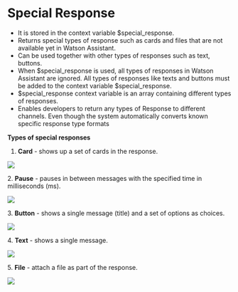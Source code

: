 # Special Response

* It is stored in the context variable $special\_response.
* Returns special types of response such as cards and files that are not available yet in Watson Assistant.&#x20;
* Can be used together with other types of responses such as text, buttons.&#x20;
* When $special\_response is used, all types of responses in Watson Assistant are ignored. All types of responses like texts and buttons must be added to the context variable $special\_response.
* $special\_response context variable is an array containing different types of responses.&#x20;
* Enables developers to return any types of Response to different channels. Even though the system automatically converts known specific response type formats

**Types of special responses**

1. **Card** - shows up a set of cards in the response.

![](https://lh6.googleusercontent.com/Fhk7cT3nqHMi1EvGyknPmG57KILouBpdY\_jjan1vDMrks6N67eXjMdIYC8-qfbZDfOVSeSeBLuwfLq7pTDExnyAzi5s0o7h8Mh\_BTY6EAQ4xqbK8wr1Vixjzj0s7LaX4QJgKI6M)

2\. **Pause** - pauses in between messages with the specified time in milliseconds (ms).

![](https://lh4.googleusercontent.com/fS6bhTNyAgAPk\_N0D3Gi1NN2sLwI6XiU1m2yPnS9N8iCQjeigtcMG\_WUkI-l4kU\_fHJrccflQJfN\_Z0LzJOHbe\_Ka0W2Lh5Dz3kXMyo0kSyP3xv4h1clFvAHm8eJCVgSsOZ1dIE)

3\. **Button** - shows a single message (title) and a set of options as choices.

![](https://lh4.googleusercontent.com/IZQ6p1BNa5J0ruXdwTqB04IxlUt7K-SNK2mXbnLw0l8Blm9cVFm8qx60Mgx166WauMcWZhg7qanB7bq\_hAM56\_i85Av2QURPTU5IMt5kwEtH4w0R73zXtyqWYAJHx756fr5KHQc)

4\. **Text** - shows a single message.

![](https://lh4.googleusercontent.com/FmHxofdEGv1HScRHDUifwryPuumGhDL9CJLNO8GVHKyo-zH5s2pHkeHwZQPA\_S4vtrtBpXEv6elK-Zn09FlepP0RGc7L0hP4pVdpIUt3vK7i6el5kscFg33rW6BVjgt\_kxGA-zo)

5\. **File** - attach a file as part of the response.

![](https://lh6.googleusercontent.com/yYy2L2mnzkYG6Jnb1741uOARq4-4pMuj55rvKUWHOdZQ\_Xb9V1GZumpoBQk-1Jx2XR1gFzMugYzTbDClhucTkKvTJ94V-99mG5nKPHyb0K96QrZ2JWPYpllG\_mGVXJ6Q83H-LAM)

